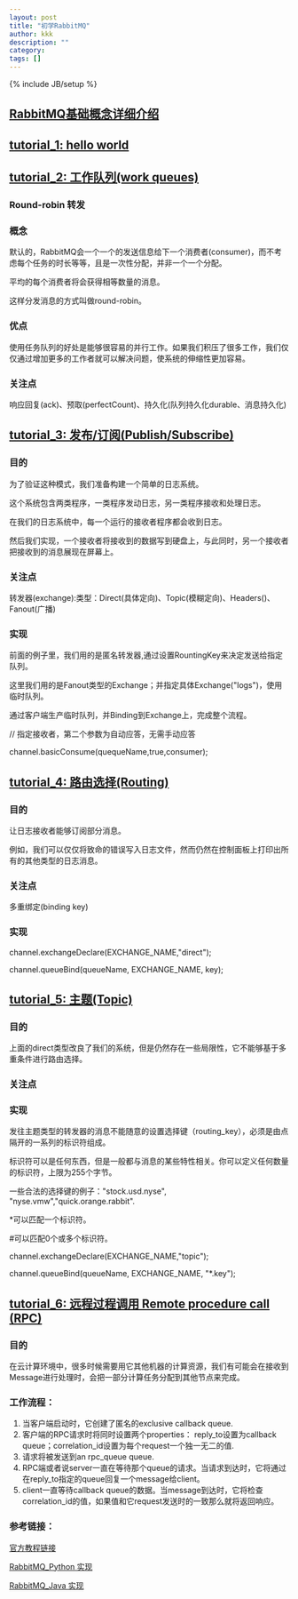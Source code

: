 ```yaml
---
layout: post
title: "初学RabbitMQ"
author: kkk
description: ""
category: 
tags: []
---
```

{% include JB/setup %}

## [RabbitMQ基础概念详细介绍](http://blog.csdn.net/whycold/article/details/41119807)

##  [tutorial_1: hello world](https://github.com/killer1994/killer1994.github.io/tree/master/Resources/java/tutorial_1)

##  [tutorial_2: 工作队列(work queues)](https://github.com/killer1994/killer1994.github.io/tree/master/Resources/java/tutorial_2_workQueues)

### Round-robin 转发

### 概念 

默认的，RabbitMQ会一个一个的发送信息给下一个消费者(consumer)，而不考虑每个任务的时长等等，且是一次性分配，并非一个一个分配。

平均的每个消费者将会获得相等数量的消息。

这样分发消息的方式叫做round-robin。
### 优点

使用任务队列的好处是能够很容易的并行工作。如果我们积压了很多工作，我们仅仅通过增加更多的工作者就可以解决问题，使系统的伸缩性更加容易。
### 关注点

响应回复(ack)、预取(perfectCount)、持久化(队列持久化durable、消息持久化)

##  [tutorial_3: 发布/订阅(Publish/Subscribe)](https://github.com/killer1994/killer1994.github.io/tree/master/Resources/java/tutorial_3_PublishSubscribe)
### 目的

为了验证这种模式，我们准备构建一个简单的日志系统。
        
这个系统包含两类程序，一类程序发动日志，另一类程序接收和处理日志。
        
在我们的日志系统中，每一个运行的接收者程序都会收到日志。
        
然后我们实现，一个接收者将接收到的数据写到硬盘上，与此同时，另一个接收者把接收到的消息展现在屏幕上。
### 关注点
        
转发器(exchange):类型：Direct(具体定向)、Topic(模糊定向)、Headers()、Fanout(广播)
### 实现

前面的例子里，我们用的是匿名转发器,通过设置RountingKey来决定发送给指定队列。

这里我们用的是Fanout类型的Exchange；并指定具体Exchange("logs")，使用临时队列。

通过客户端生产临时队列，并Binding到Exchange上，完成整个流程。

// 指定接收者，第二个参数为自动应答，无需手动应答

channel.basicConsume(quequeName,true,consumer);

## [tutorial_4: 路由选择(Routing)](https://github.com/killer1994/killer1994.github.io/tree/master/Resources/java/tutorial_4_Routing)
###    目的
让日志接收者能够订阅部分消息。

例如，我们可以仅仅将致命的错误写入日志文件，然而仍然在控制面板上打印出所有的其他类型的日志消息。
###    关注点
多重绑定(binding key)
###    实现
channel.exchangeDeclare(EXCHANGE_NAME,"direct");

channel.queueBind(queueName, EXCHANGE_NAME, key);

## [tutorial_5: 主题(Topic)](https://github.com/killer1994/killer1994.github.io/tree/master/Resources/java/tutorial_5_Topic)
###    目的
上面的direct类型改良了我们的系统，但是仍然存在一些局限性，它不能够基于多重条件进行路由选择。
###    关注点

###    实现

发往主题类型的转发器的消息不能随意的设置选择键（routing_key），必须是由点隔开的一系列的标识符组成。

标识符可以是任何东西，但是一般都与消息的某些特性相关。你可以定义任何数量的标识符，上限为255个字节。

一些合法的选择键的例子："stock.usd.nyse", "nyse.vmw","quick.orange.rabbit".

*可以匹配一个标识符。

\#可以匹配0个或多个标识符。

channel.exchangeDeclare(EXCHANGE_NAME,"topic");

channel.queueBind(queueName, EXCHANGE_NAME, "*.key");


## [tutorial_6: 远程过程调用 Remote procedure call (RPC)](https://github.com/killer1994/killer1994.github.io/tree/master/Resources/java/tutorial_6_RPC)
###    目的

在云计算环境中，很多时候需要用它其他机器的计算资源，我们有可能会在接收到Message进行处理时，会把一部分计算任务分配到其他节点来完成。

### 工作流程：

1. 当客户端启动时，它创建了匿名的exclusive callback queue.
2. 客户端的RPC请求时将同时设置两个properties： reply_to设置为callback queue；correlation_id设置为每个request一个独一无二的值.
3. 请求将被发送到an rpc_queue queue.
4. RPC端或者说server一直在等待那个queue的请求。当请求到达时，它将通过在reply_to指定的queue回复一个message给client。
5. client一直等待callback queue的数据。当message到达时，它将检查correlation_id的值，如果值和它request发送时的一致那么就将返回响应。

### 参考链接：
[官方教程链接](http://www.rabbitmq.com/getstarted.html)

[RabbitMQ_Python 实现](http://blog.csdn.net/column/details/rabbitmq.html)

[RabbitMQ_Java 实现](http://blog.csdn.net/lmj623565791/article/category/2386657)


